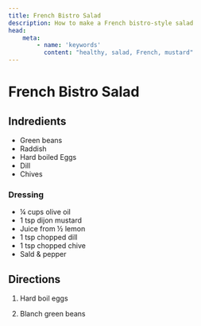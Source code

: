 ```yaml
---
title: French Bistro Salad
description: How to make a French bistro-style salad
head:
    meta:
        - name: 'keywords'
          content: "healthy, salad, French, mustard"
---
```


# French Bistro Salad
## Indredients
- Green beans
- Raddish
- Hard boiled Eggs
- Dill
- Chives

### Dressing
- &frac14; cups olive oil
- 1 tsp dijon mustard
- Juice from &frac12; lemon
- 1 tsp chopped dill
- 1 tsp chopped chive
- Sald & pepper

## Directions
1. Hard boil eggs

2. Blanch green beans